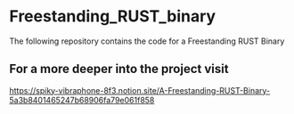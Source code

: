 # Freestanding_RUST_binary

The following repository contains the code for a Freestanding RUST Binary

## For a more deeper into the project visit 
https://spiky-vibraphone-8f3.notion.site/A-Freestanding-RUST-Binary-5a3b8401465247b68906fa79e061f858
